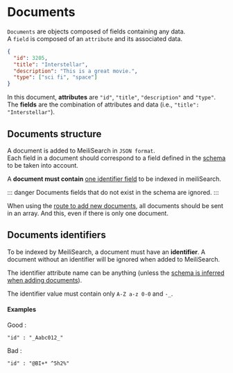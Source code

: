 # Documents

`Documents` are objects composed of fields containing any data.</br>
A `field` is composed of an `attribute` and its associated data.

```json
{
  "id": 3205,
  "title": "Interstellar",
  "description": "This is a great movie.",
  "type": ["sci fi", "space"]
}
```

In this document, **attributes** are `"id"`, `"title"`, `"description"` and `"type"`.</br>
The **fields** are the combination of attributes and data (i.e., `"title": "Interstellar"`).

## Documents structure

A document is added to MeiliSearch in `JSON format`.<br/>
Each field in a document should correspond to a field defined in the [schema](/main_concepts/indexes.md#schema-definition) to be taken into account.

A **document must contain** [one identifier field](/main_concepts/documents.md#documents-identifiers) to be indexed in meiliSearch.

::: danger
Documents fields that do not exist in the schema are ignored.
:::

When using the [route to add new documents](/references/documents.md#add-or-update-documents), all documents should be sent in an array. And this, even if there is only one document.

## Documents identifiers

To be indexed by MeiliSearch, a document must have an **identifier**. A document without an identifier will be ignored when added to MeiliSearch.

The identifier attribute name can be anything (unless the [schema is inferred when adding documents](/main_concepts/indexes.md#inferred-schema)).


The identifier value must contain only `A-Z a-z 0-0` and `-_`.
#### Examples
Good :
```
"id" : "_Aabc012_"
```
Bad :
```
"id" : "@BI+* ^5h2%"
```
